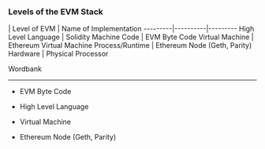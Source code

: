 ### Levels of the EVM Stack

 | Level of EVM  | Name of Implementation
---------|----------|---------
High Level Language | Solidity
Machine Code | EVM Byte Code
Virtual Machine | Ethereum Virtual Machine
Process/Runtime | Ethereum Node (Geth, Parity)
Hardware | Physical Processor

Wordbank

-----

* EVM Byte Code

* High Level Language

* Virtual Machine

* Ethereum Node (Geth, Parity)
